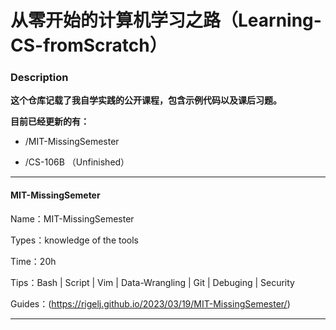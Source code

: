 # 从零开始的计算机学习之路（Learning-CS-fromScratch） 
### Description

**这个仓库记载了我自学实践的公开课程，包含示例代码以及课后习题。**

**目前已经更新的有：**

-   /MIT-MissingSemester  

-   /CS-106B   （Unfinished）

  

----

#### MIT-MissingSemeter   

Name：MIT-MissingSemester

Types：knowledge of the tools 

Time：20h

Tips：Bash  |  Script  |  Vim  |  Data-Wrangling |  Git |  Debuging |  Security

Guides：(https://rigelj.github.io/2023/03/19/MIT-MissingSemester/)

---
